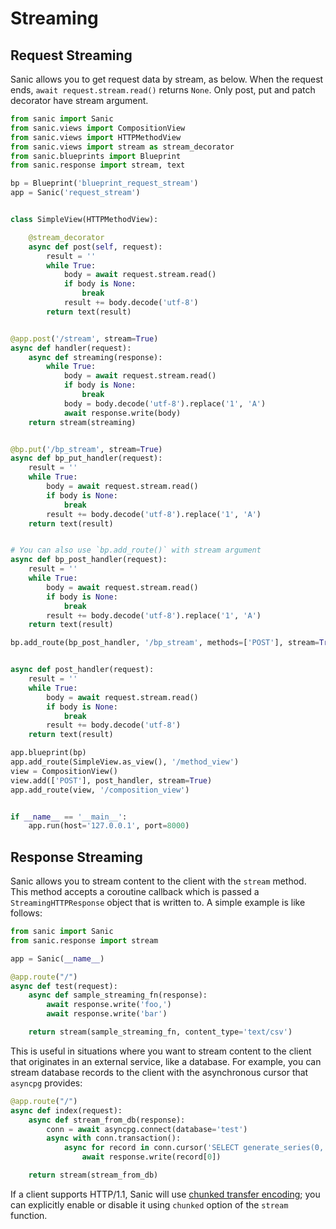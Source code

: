 # Streaming

## Request Streaming

Sanic allows you to get request data by stream, as below. When the request ends, `await request.stream.read()` returns `None`. Only post, put and patch decorator have stream argument.

```python
from sanic import Sanic
from sanic.views import CompositionView
from sanic.views import HTTPMethodView
from sanic.views import stream as stream_decorator
from sanic.blueprints import Blueprint
from sanic.response import stream, text

bp = Blueprint('blueprint_request_stream')
app = Sanic('request_stream')


class SimpleView(HTTPMethodView):

    @stream_decorator
    async def post(self, request):
        result = ''
        while True:
            body = await request.stream.read()
            if body is None:
                break
            result += body.decode('utf-8')
        return text(result)


@app.post('/stream', stream=True)
async def handler(request):
    async def streaming(response):
        while True:
            body = await request.stream.read()
            if body is None:
                break
            body = body.decode('utf-8').replace('1', 'A')
            await response.write(body)
    return stream(streaming)


@bp.put('/bp_stream', stream=True)
async def bp_put_handler(request):
    result = ''
    while True:
        body = await request.stream.read()
        if body is None:
            break
        result += body.decode('utf-8').replace('1', 'A')
    return text(result)


# You can also use `bp.add_route()` with stream argument
async def bp_post_handler(request):
    result = ''
    while True:
        body = await request.stream.read()
        if body is None:
            break
        result += body.decode('utf-8').replace('1', 'A')
    return text(result)

bp.add_route(bp_post_handler, '/bp_stream', methods=['POST'], stream=True)


async def post_handler(request):
    result = ''
    while True:
        body = await request.stream.read()
        if body is None:
            break
        result += body.decode('utf-8')
    return text(result)

app.blueprint(bp)
app.add_route(SimpleView.as_view(), '/method_view')
view = CompositionView()
view.add(['POST'], post_handler, stream=True)
app.add_route(view, '/composition_view')


if __name__ == '__main__':
    app.run(host='127.0.0.1', port=8000)
```

## Response Streaming

Sanic allows you to stream content to the client with the `stream` method. This method accepts a coroutine callback which is passed a `StreamingHTTPResponse` object that is written to. A simple example is like follows:

```python
from sanic import Sanic
from sanic.response import stream

app = Sanic(__name__)

@app.route("/")
async def test(request):
    async def sample_streaming_fn(response):
        await response.write('foo,')
        await response.write('bar')

    return stream(sample_streaming_fn, content_type='text/csv')
```

This is useful in situations where you want to stream content to the client that originates in an external service, like a database. For example, you can stream database records to the client with the asynchronous cursor that `asyncpg` provides:

```python
@app.route("/")
async def index(request):
    async def stream_from_db(response):
        conn = await asyncpg.connect(database='test')
        async with conn.transaction():
            async for record in conn.cursor('SELECT generate_series(0, 10)'):
                await response.write(record[0])

    return stream(stream_from_db)
```

If a client supports HTTP/1.1, Sanic will use [chunked transfer encoding](https://en.wikipedia.org/wiki/Chunked_transfer_encoding); you can explicitly enable or disable it using `chunked` option of the `stream` function.
